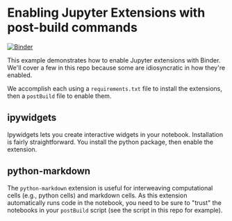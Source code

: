 # Enabling Jupyter Extensions with post-build commands

[![Binder](https://mybinder.org/badge_logo.svg)](https://mybinder.org/v2/gh/samjett247/jupyter-binder-example/master?filepath=index.ipynb)

This example demonstrates how to enable Jupyter extensions with Binder. We'll
cover a few in this repo because some are idiosyncratic in how they're enabled.

We accomplish each using a `requirements.txt` file to install the extensions,
then a `postBuild` file to enable them.

## ipywidgets

Ipywidgets lets you create interactive widgets in your notebook.
Installation is fairly straightforward. You install the python package,
then enable the extension.

## python-markdown
The `python-markdown` extension is useful for interweaving computational
cells (e.g., python cells) and markdown cells. As this extension automatically
runs code in the notebook, you need to be sure to "trust" the notebooks in your
`postBuild` script (see the script in this repo for example).
